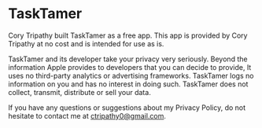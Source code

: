 # TaskTamer
Cory Tripathy built TaskTamer as a free app. This app is provided by Cory Tripathy at no cost and is intended for use as is.

TaskTamer and its developer take your privacy very seriously. Beyond the information Apple provides to developers that you can decide to provide, It uses no third-party analytics or advertising frameworks. TaskTamer logs no information on you and has no interest in doing such. TaskTamer does not collect, transmit, distribute or sell your data.

If you have any questions or suggestions about my Privacy Policy, do not hesitate to contact me at ctripathy0@gmail.com.
